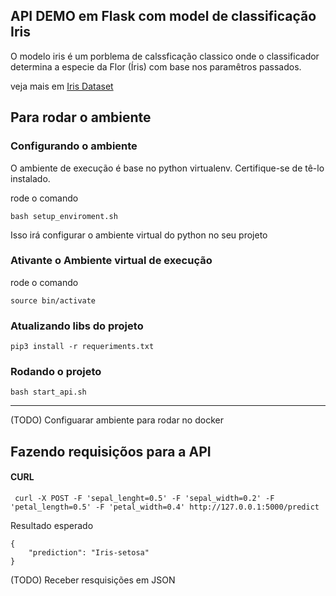 ## API DEMO em Flask com model de classificação Iris

O modelo iris é um porblema de calssficação classico onde o classificador determina a especie da Flor (Íris) com base nos paramêtros passados.

veja mais em [Iris Dataset](https://archive.ics.uci.edu/ml/datasets/iris)

## Para rodar o ambiente

### Configurando o ambiente

O ambiente de execução é base no python virtualenv. Certifique-se de tê-lo instalado.

rode o comando

`bash setup_enviroment.sh`

Isso irá configurar o ambiente virtual do python no seu projeto

### Ativante o Ambiente virtual de execução

rode o comando

`source bin/activate`

### Atualizando libs do projeto

`pip3 install -r requeriments.txt`

### Rodando o projeto

`bash start_api.sh`

---
(TODO) Configuarar ambiente para rodar no docker


## Fazendo requisiçõos para a API

#### CURL

```
 curl -X POST -F 'sepal_lenght=0.5' -F 'sepal_width=0.2' -F 'petal_length=0.5' -F 'petal_width=0.4' http://127.0.0.1:5000/predict
```

Resultado esperado

```
{
    "prediction": "Iris-setosa"
}
```

(TODO) Receber resquisições em JSON
